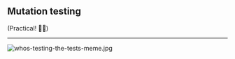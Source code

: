## Mutation testing

<!-- .slide: class="is-module" -->

(Practical! 👷‍♂️)

<!-- .element class="fragment" --> 

---

![whos-testing-the-tests-meme.jpg](/img/whos-testing-the-tests-meme.jpg)
